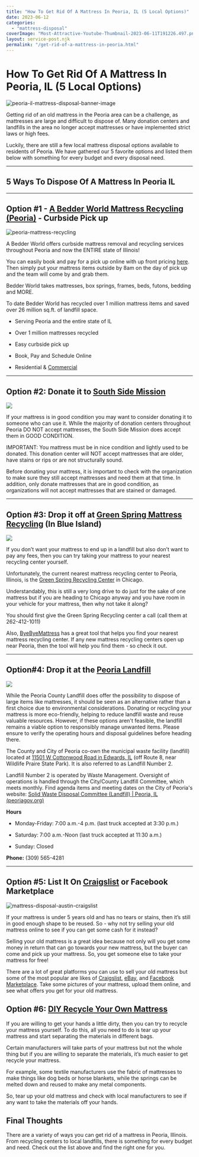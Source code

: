 ```yaml
---
title: "How To Get Rid Of A Mattress In Peoria, IL (5 Local Options)"
date: 2023-06-12
categories: 
  - "mattress-disposal"
coverImage: "Most-Attractive-Youtube-Thumbnail-2023-06-11T191226.497.png"
layout: service-post.njk
permalink: "/get-rid-of-a-mattress-in-peoria.html"
---
```


# How To Get Rid Of A Mattress In Peoria, IL (5 Local Options)

![peoria-il-mattress-disposal-banner-image](/filtered-images/Most-Attractive-Youtube-Thumbnail-2023-06-11T191226.497-1024x576.png)

Getting rid of an old mattress in the Peoria area can be a challenge, as mattresses are large and difficult to dispose of. Many donation centers and landfills in the area no longer accept mattresses or have implemented strict laws or high fees.

Luckily, there are still a few local mattress disposal options available to residents of Peoria. We have gathered our 5 favorite options and listed them below with something for every budget and every disposal need.

* * *

## 5 Ways To Dispose Of A Mattress In Peoria IL

* * *

## Option #1 - [A Bedder World Mattress Recycling (Peoria)](https://www.abedderworld.com/Peoria-IL) - Curbside Pick up

![peoria-mattress-recycling](/filtered-images/Screen-Shot-2023-06-11-at-6.44.58-PM-1024x558.png)

A Bedder World offers curbside mattress removal and recycling services throughout Peoria and now the ENTIRE state of Illinois!

You can easily book and pay for a pick up online with up front pricing [here](https://www.abedderworld.com/book-online/). Then simply put your mattress items outside by 8am on the day of pick up and the team will come by and grab them.

Bedder World takes mattresses, box springs, frames, beds, futons, bedding and MORE.

To date Bedder World has recycled over 1 million mattress items and saved over 26 million sq.ft. of landfill space.

- Serving Peoria and the entire state of IL

- Over 1 million mattresses recycled

- Easy curbside pick up

- Book, Pay and Schedule Online

- Residential & [Commercial](https://www.abedderworld.com/commercial/)

* * *

## Option #2: Donate it to [South Side Mission](https://southsidemission.org/make-donation/)

![](/filtered-images/SSM_horizontal.png.webp)

If your mattress is in good condition you may want to consider donating it to someone who can use it. While the majority of donation centers throughout Peoria DO NOT accept mattresses, the South Side Mission does accept them in GOOD CONDITION.

IMPORTANT: You mattress must be in nice condition and lightly used to be donated. This donation center will NOT accept mattresses that are older, have stains or rips or are not structurally sound.

Before donating your mattress, it is important to check with the organization to make sure they still accept mattresses and need them at that time. In addition, only donate mattresses that are in good condition, as organizations will not accept mattresses that are stained or damaged.

* * *

## Option #3: Drop it off at [Green Spring Mattress Recycling](https://greenspringrecycling.com/) (In Blue Island)

![](/filtered-images/Screen-Shot-2023-06-11-at-6.46.39-PM-1024x193.png)

If you don’t want your mattress to end up in a landfill but also don’t want to pay any fees, then you can try taking your mattress to your nearest recycling center yourself. 

Unfortunately, the current nearest mattress recycling center to Peoria, Illinois, is the [Green Spring Recycling Center](https://greenspringrecycling.com/) in Chicago.

Understandably, this is still a very long drive to do just for the sake of one mattress but if you are heading to Chicago anyway and you have room in your vehicle for your mattress, then why not take it along? 

You should first give the Green Spring Recycling center a call (call them at 262-412-1011)

Also, [ByeByeMattress](https://byebyemattress.com/find-a-facility/) has a great tool that helps you find your nearest mattress recycling center. If any new mattress recycling centers open up near Peoria, then the tool will help you find them - so check it out. 

* * *

## Option#4: Drop it at the [Peoria Landfill](https://www.peoriacounty.gov/203/City-County-Landfill)

![](/filtered-images/Screen-Shot-2023-06-11-at-7.07.09-PM.png)

While the Peoria County Landfill does offer the possibility to dispose of large items like mattresses, it should be seen as an alternative rather than a first choice due to environmental considerations. Donating or recycling your mattress is more eco-friendly, helping to reduce landfill waste and reuse valuable resources. However, if these options aren't feasible, the landfill remains a viable option to responsibly manage unwanted items. Please ensure to verify the operating hours and disposal guidelines before heading there.

The County and City of Peoria co-own the municipal waste facility (landfill) located at [11501 W Cottonwood Road in Edwards, IL](https://goo.gl/maps/CigxuwNN1y3z6paJA) (off Route 8, near Wildlife Praire State Park). It is also referred to as Landfill Number 2. 

Landfill Number 2 is operated by Waste Management. Oversight of operations is handled through the City/County Landfill Committee, which meets monthly. Find agenda items and meeting dates on the City of Peoria's website: [Solid Waste Disposal Committee (Landfill) | Peoria, IL (peoriagov.org)](https://www.peoriagov.org/618/Solid-Waste-Disposal-Committee-Landfill) 

**Hours**

- Monday-Friday: 7:00 a.m.-4 p.m. (last truck accepted at 3:30 p.m.)

- Saturday: 7:00 a.m.-Noon (last truck accepted at 11:30 a.m.)

- Sunday: Closed

**Phone:** (309) 565-4281

* * *

## Option #5: List It On [Craigslist](https://peoria.craigslist.org/) or Facebook Marketplace

![mattress-disposal-austin-craigslist](/filtered-images/Screen-Shot-2019-12-11-at-8.06.07-AM-edited.png)

If your mattress is under 5 years old and has no tears or stains, then it’s still in good enough shape to be reused. So - why not try selling your old mattress online to see if you can get some cash for it instead? 

Selling your old mattress is a great idea because not only will you get some money in return that can go towards your new mattress, but the buyer can come and pick up your mattress. So, you get someone else to take your mattress for free! 

There are a lot of great platforms you can use to sell your old mattress but some of the most popular are likes of [Craigslist](https://peoria.craigslist.org/), [eBay](https://www.ebay.com/), and [Facebook Marketplace](https://www.facebook.com/marketplace/113848465291957/). Take some pictures of your mattress, upload them online, and see what offers you get for your old mattress.

## Option #6: [DIY Recycle Your Own Mattress](https://www.abedderworld.com/how-to-recycle-a-mattress/)

If you are willing to get your hands a little dirty, then you can try to recycle your mattress yourself. To do this, all you need to do is tear up your mattress and start separating the materials in different bags. 

Certain manufacturers will take parts of your mattress but not the whole thing but if you are willing to separate the materials, it’s much easier to get recycle your mattress.

For example, some textile manufacturers use the fabric of mattresses to make things like dog beds or horse blankets, while the springs can be melted down and reused to make any metal components.

So, tear up your old mattress and check with local manufacturers to see if any want to take the materials off your hands. 

## Final Thoughts

There are a variety of ways you can get rid of a mattress in Peoria, Illinois. From recycling centers to local landfills, there is something for every budget and need. Check out the list above and find the right one for you.
